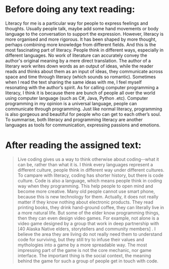 # Before doing any text reading:
Literacy for me is a particular way for people to express feelings and thoughts. Usually people talk, maybe add some hand movements or body language to the conversation to support the expression. However, literacy is more organised and more rigorous. It has been shaped by more thought, perhaps combining more knowledge from different fields. And this is the most fascinating part of literacy. People think in different ways, especially in different languages. No work of literature can accurately convey the author's original meaning by a mere direct translation. The author of a literary work writes down words as an output of ideas, while the reader reads and thinks about them as an input of ideas, they communicate across space and time through literacy (which sounds so romantic). Sometimes when I read the text sharing the same ideas with me, I feel myself resonating with the author’s spirit.
As for calling computer programming a literacy, I think it is because there are bunch of people all over the world using computer language (such as C#, Java, Python .etc). Computer programming in my opinion is a universal language, people can communicate through programming. Just like normal literacy, programming is also gorgeous and beautiful for people who can get to each other’s soul. To summarise, both literacy and programming literacy are another languages as tools for communication, expressing passions and emotions.

# After reading the assigned text:
> Live coding gives us a way to think otherwise about coding--what it can be, rather than what it is.
I think every languages represent a different culture, people think in different way under different cultures. To campare with literacy, coding has shorter history, but there is code culture. Code is also a language, which means people think in coding way when they programming. This help people to open mind and become more creative. Many old people cannot use smart phone, because this is new technology for them. Actually, it does not really matter if they know nothing about electronic products. They read printing books, they drink hand-ground coffee, they can literally live in a more natural life. But some of the elder know programming things, then they can even design video games. For example, not alone is a video game designed by a group that work in deep partnership with [40 Alaska Native elders, storytellers and community members] . I believe the area they are living do not really need them to understand code for surviving, but they still try to infuse their values and mythologies into a game by a more spreadable way. The most impressing part of the game is not the core  mechanic, nor game interface. The important thing is the social context, the meaning behind the game for such a group of people get in touch with code. 
